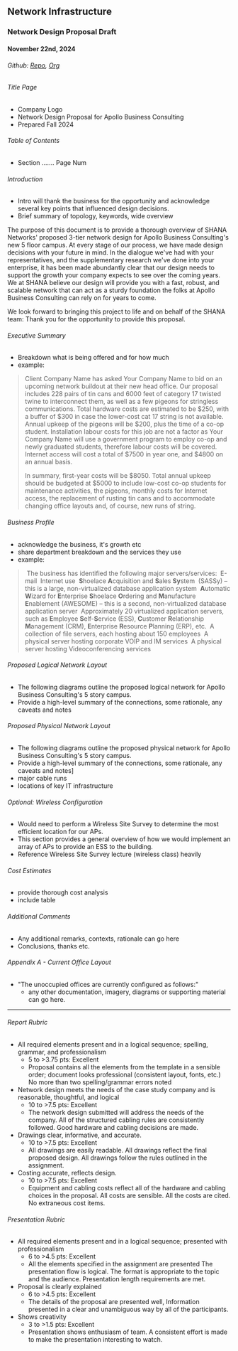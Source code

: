 ## Network Infrastructure
### Network Design Proposal Draft
#### November 22nd, 2024
###### Github: [Repo](https://github.com/eludin/G12-Network-Infrastructure), [Org](https://github.com/G12-Network-Infrastructure-2024)

###### Title Page
- Company Logo
- Network Design Proposal for Apollo Business Consulting
- Prepared Fall 2024

###### Table of Contents
- Section ....... Page Num

###### Introduction
- Intro will thank the business for the opportunity and acknowledge several key points that influenced design decisions.
- Brief summary of topology, keywords, wide overview

The purpose of this document is to provide a thorough overview of SHANA Networks' proposed 3-tier network design for Apollo Business Consulting's new 5 floor campus. At every stage of our  process, we have made design decisions with your future in mind. In the dialogue we've had with your representatives, and the supplementary research we've done into your enterprise, it has been made abundantly clear that our design needs to support the growth your company expects to see over the coming years. We at SHANA believe our design will provide you with a fast, robust, and scalable network that can act as a sturdy foundation the folks at Apollo Business Consulting can rely on for years to come.

We look forward to bringing this project to life and on behalf of the SHANA team: 
Thank you for the opportunity to provide this proposal.

###### Executive Summary
- Breakdown what is being offered and for how much
- example:
> Client Company Name has asked Your Company Name to bid on an upcoming network buildout at their new head office. Our proposal includes 228 pairs of tin cans and 6000 feet of category 17 twisted twine to interconnect them, as well as a few pigeons for stringless communications. Total hardware costs are estimated to be $250, with a buffer of $300 in case the lower-cost cat 17 string is not available. Annual upkeep of the pigeons will be $200, plus the time of a co-op student. Installation labour costs for this job are not a factor as Your Company Name will use a government program to employ co-op and newly graduated students, therefore labour costs will be covered. Internet access will cost a total of $7500 in year one, and $4800 on an annual basis. 
> 
> In summary, first-year costs will be $8050. Total annual upkeep should be budgeted at $5000 to include low-cost co-op students for maintenance activities, the pigeons, monthly costs for Internet access, the replacement of rusting tin cans and to accommodate changing office layouts and, of course, new runs of string.

###### Business Profile
- acknowledge the business, it's growth etc
- share department breakdown and the services they use
- example:
>  The business has identified the following major servers/services:
>  E-mail
>  Internet use
>  **S**hoelace **A**cquisition and **S**ales **Sy**stem  (SASSy) – this is a large, non-virtualized database application system
>  **A**utomatic **W**izard for **E**nterprise **S**hoelace **O**rdering and **M**anufacture **E**nablement (AWESOME) – this is a second, non-virtualized database application server
>  Approximately 20 virtualized application servers, such as **E**mployee **S**elf-**S**ervice (ESS), **C**ustomer **R**elationship **M**anagement (CRM), **E**nterprise **R**esource **P**lanning (ERP), etc.
>  A collection of file servers, each hosting about 150 employees
>  A physical server hosting corporate VOIP and IM services
>  A physical server hosting Videoconferencing services

###### Proposed Logical Network Layout
- The following diagrams outline the proposed logical network for Apollo Business Consulting's 5 story campus.
- Provide a high-level summary of the connections, some rationale, any caveats and notes

###### Proposed Physical Network Layout
- The following diagrams outline the proposed physical network for Apollo Business Consulting's 5 story campus.
- Provide a high-level summary of the connections, some rationale, any caveats and notes]
- major cable runs
- locations of key IT infrastructure

###### Optional: Wireless Configuration
- Would need to perform a Wireless Site Survey to determine the most efficient location for our APs.
- This section provides a general overview of how we would implement an array of APs to provide an ESS to the building.
- Reference Wireless Site Survey lecture (wireless class) heavily

###### Cost Estimates
- provide thorough cost analysis
- include table 

###### Additional Comments
- Any additional remarks, contexts, rationale can go here
- Conclusions, thanks etc.

###### Appendix A - Current Office Layout
- "The unoccupied offices are currently configured as follows:"
	- any other documentation, imagery, diagrams or supporting material can go here.

---
###### Report Rubric
- All required elements present and in a logical sequence; spelling, grammar, and professionalism
	- 5 to >3.75 pts: Excellent
	- Proposal contains all the elements from the template in a sensible order; document looks professional (consistent layout, fonts, etc.) No more than two spelling/grammar errors noted
- Network design meets the needs of the case study company and is reasonable, thoughtful, and logical
	- 10 to >7.5 pts: Excellent
	- The network design submitted will address the needs of the company. All of the structured cabling rules are consistently followed. Good hardware and cabling decisions are made.
- Drawings clear, informative, and accurate.
	- 10 to >7.5 pts: Excellent
	- All drawings are easily readable. All drawings reflect the final proposed design. All drawings follow the rules outlined in the assignment.
- Costing accurate, reflects design.
	- 10 to >7.5 pts: Excellent
	- Equipment and cabling costs reflect all of the hardware and cabling choices in the proposal. All costs are sensible. All the costs are cited. No extraneous cost items.

###### Presentation Rubric
- All required elements present and in a logical sequence; presented with professionalism
	- 6 to >4.5 pts: Excellent
	- All the elements specified in the assignment are presented The presentation flow is logical. The format is appropriate to the topic and the audience. Presentation length requirements are met.
- Proposal is clearly explained
	- 6 to >4.5 pts: Excellent
	- The details of the proposal are presented well, Information presented in a clear and unambiguous way by all of the participants.
- Shows creativity
	- 3 to >1.5 pts: Excellent
	- Presentation shows enthusiasm of team. A consistent effort is made to make the presentation interesting to watch.